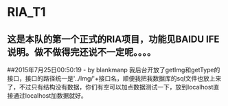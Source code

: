 # RIA_T1

## 这是本队的第一个正式的RIA项目，功能见BAIDU IFE说明。做不做得完还说不一定呢。。。。


##2015年7月25日00:50:19 - by blankmanp
我后台开放了getImg和getType的接口，接口的路径统一是'../Img/'+接口名，顺便我把我数据库的sql文件也放上来了，不过只有结构没有数据，你们有空可以加点数据测试一下，放到localhost直接通过localhost加数据就好。

